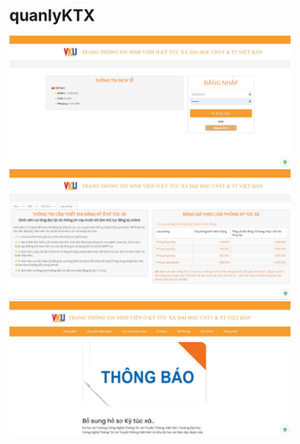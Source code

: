 # quanlyKTX
![alt text](https://github.com/ntruc710i/quanlyKTX/blob/master/img/Capture2.JPG)
![alt text](https://github.com/ntruc710i/quanlyKTX/blob/master/img/Capture3.JPG)
![alt text](https://github.com/ntruc710i/quanlyKTX/blob/master/img/Capture1.JPG)
